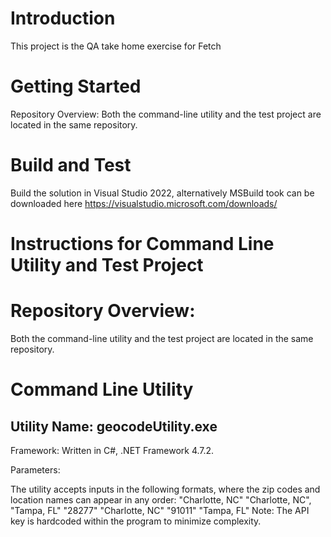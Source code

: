 # Introduction 
This project is the QA take home exercise for Fetch

# Getting Started
Repository Overview:
Both the command-line utility and the test project are located in the same repository.



# Build and Test
Build the solution in Visual Studio 2022, alternatively MSBuild took can be downloaded here https://visualstudio.microsoft.com/downloads/



# Instructions for Command Line Utility and Test Project
# Repository Overview:
Both the command-line utility and the test project are located in the same repository.

# Command Line Utility
## Utility Name: geocodeUtility.exe

Framework: Written in C#, .NET Framework 4.7.2.

Parameters:

The utility accepts inputs in the following formats, where the zip codes and location names can appear in any order:
"Charlotte, NC"
"Charlotte, NC", "Tampa, FL"
"28277"
"Charlotte, NC" "91011" "Tampa, FL"
Note: The API key is hardcoded within the program to minimize complexity.
